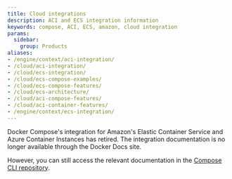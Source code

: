 ```yaml
---
title: Cloud integrations
description: ACI and ECS integration information
keywords: compose, ACI, ECS, amazon, cloud integration
params:
  sidebar:
    group: Products
aliases:
- /engine/context/aci-integration/
- /cloud/aci-integration/
- /cloud/ecs-integration/
- /cloud/ecs-compose-examples/
- /cloud/ecs-compose-features/
- /cloud/ecs-architecture/
- /cloud/aci-compose-features/
- /cloud/aci-container-features/
- /engine/context/ecs-integration/
---
```


Docker Compose's integration for Amazon's Elastic Container Service and Azure Container Instances has retired. The integration documentation is no longer available through the Docker Docs site. 

However, you can still access the relevant documentation in the [Compose CLI repository](https://github.com/docker/compose-cli/tree/main/docs).

